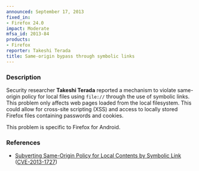 ```yaml
---
announced: September 17, 2013
fixed_in:
- Firefox 24.0
impact: Moderate
mfsa_id: 2013-84
products:
- Firefox
reporter: Takeshi Terada
title: Same-origin bypass through symbolic links
---
```


<h3>Description</h3>

<p>Security researcher <strong>Takeshi Terada</strong> reported a mechanism to violate same-origin policy for local files using <code>file://</code> through the use of symbolic links. This problem only affects web pages loaded from the local filesystem. This could allow for cross-site scripting (XSS) and access to locally stored Firefox files containing passwords and cookies.
</p>

<p class="note">This problem is specific to Firefox for Android.</p>


<h3>References</h3>

<ul>
  <li><a href="https://bugzilla.mozilla.org/show_bug.cgi?id=782581">
       Subverting Same-Origin Policy for Local Contents by Symbolic Link</a> (<a href="http://cve.mitre.org/cgi-bin/cvename.cgi?name=CVE-2013-1727" class="ex-ref">CVE-2013-1727</a>)</li>
</ul>



